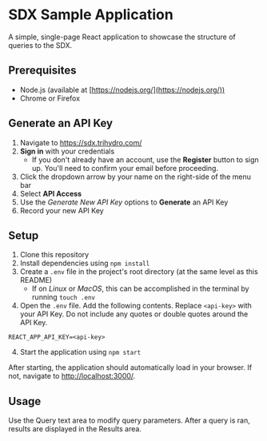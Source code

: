 # SDX Sample Application
A simple, single-page React application to showcase the structure of queries to the SDX. 

## Prerequisites
- Node.js (available at [https://nodejs.org/](https://nodejs.org/))
- Chrome or Firefox

## Generate an API Key
1. Navigate to https://sdx.trihydro.com/
2. __Sign in__ with your credentials
    - If you don't already have an account, use the __Register__ button to sign up. You'll need to confirm your email before proceeding.
3. Click the dropdown arrow by your name on the right-side of the menu bar
4. Select __API Access__
5. Use the _Generate New API Key_ options to __Generate__ an API Key
6. Record your new API Key
## Setup
1. Clone this repository
2. Install dependencies using `npm install`
3. Create a `.env` file in the project's root directory (at the same level as this README)
    - If on _Linux_ or _MacOS_, this can be accomplished in the terminal by running `touch .env`
4. Open the `.env` file. Add the following contents. Replace `<api-key>` with your API Key. Do not include any quotes or double quotes around the API Key.
```
REACT_APP_API_KEY=<api-key>
```
4. Start the application using `npm start`

After starting, the application should automatically load in your browser. If not, navigate to [http://localhost:3000/](http://localhost:3000/).

## Usage
Use the Query text area to modify query parameters. After a query is ran, results are displayed in the Results area.